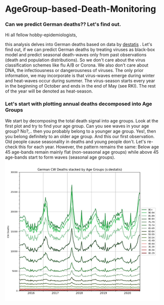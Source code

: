 # AgeGroup-based-Death-Monitoring

### Can we predict German deaths?? Let's find out.
Hi all fellow hobby-epidemiologists,

this analysis delves into German deaths based on data by [destatis](https://www.destatis.de/DE/Themen/Gesellschaft-Umwelt/Bevoelkerung/Sterbefaelle-Lebenserwartung/Tabellen/sonderauswertung-sterbefaelle.html;jsessionid=D5059F400B46230E5778173BD23E8094.internet712) . Let's find out, if we can predict German deaths by treating viruses as black-box model and predict seasonal death-waves only from past observations (death and population distributions). So we don't care about the virus classification schemes like flu A/B or Corona. We also don't care about DNA, the infectiousness or dangerousness of viruses. The only prior information, we may incorporate is that virus-waves emerge during winter and heat-waves occur during summer. The virus-season starts every year in the beginning of October and ends in the end of May (see RKI). The rest of the year will be denoted as heat-season.



### Let's start with plotting annual deaths decomposed into Age Groups
We start by decomposing the total death signal into age groups. Look at the first plot and try to find your age group. Can you see waves in your age group? No?,.. then you probably belong to a younger age group. Yes!, then you belong definitely to an older age group. And this our first observation. Old people cause seasonality in deaths and young people don't. Let's re-check this for each year. However, the pattern remains the same: Below age 45 age-bands remain mainly flat (non-seasonal age groups) while above 45 age-bands start to form waves (seasonal age groups).
 ![ScreenShot](misc/stacked_by_agegroups_deaths_destatis.JPG)


